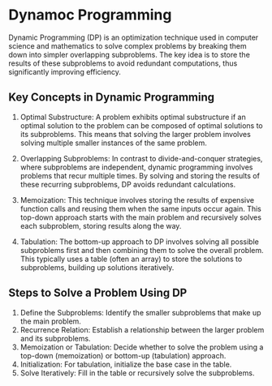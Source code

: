 # Dynamoc Programming
Dynamic Programming (DP) is an optimization technique used in computer science and mathematics
to solve complex problems by breaking them down into simpler overlapping subproblems. 
The key idea is to store the results of these subproblems to avoid redundant computations, 
thus significantly improving efficiency.

## Key Concepts in Dynamic Programming
1. Optimal Substructure: 
A problem exhibits optimal substructure if an optimal solution to the problem 
can be composed of optimal solutions to its subproblems. 
This means that solving the larger problem involves 
solving multiple smaller instances of the same problem.

2. Overlapping Subproblems: 
In contrast to divide-and-conquer strategies, where subproblems are independent, 
dynamic programming involves problems that recur multiple times. 
By solving and storing the results of these recurring subproblems, DP avoids redundant calculations.

3. Memoization: 
This technique involves storing the results of expensive function calls and 
reusing them when the same inputs occur again. This top-down approach starts with the main problem 
and recursively solves each subproblem, storing results along the way.

4. Tabulation: The bottom-up approach to DP involves solving all possible subproblems first and
then combining them to solve the overall problem. This typically uses a table (often an array) to store
the solutions to subproblems, building up solutions iteratively.

## Steps to Solve a Problem Using DP
1. Define the Subproblems: Identify the smaller subproblems that make up the main problem.
2. Recurrence Relation: Establish a relationship between the larger problem and its subproblems.
3. Memoization or Tabulation: Decide whether to solve the problem using a top-down (memoization)
or bottom-up (tabulation) approach.
4. Initialization: For tabulation, initialize the base case in the table.
5. Solve Iteratively: Fill in the table or recursively solve the subproblems.